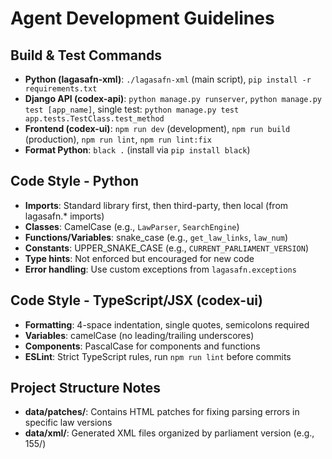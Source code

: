 # Agent Development Guidelines

## Build & Test Commands
- **Python (lagasafn-xml)**: `./lagasafn-xml` (main script), `pip install -r requirements.txt`
- **Django API (codex-api)**: `python manage.py runserver`, `python manage.py test [app_name]`, single test: `python manage.py test app.tests.TestClass.test_method`
- **Frontend (codex-ui)**: `npm run dev` (development), `npm run build` (production), `npm run lint`, `npm run lint:fix`
- **Format Python**: `black .` (install via `pip install black`)

## Code Style - Python
- **Imports**: Standard library first, then third-party, then local (from lagasafn.* imports)
- **Classes**: CamelCase (e.g., `LawParser`, `SearchEngine`)
- **Functions/Variables**: snake_case (e.g., `get_law_links`, `law_num`)
- **Constants**: UPPER_SNAKE_CASE (e.g., `CURRENT_PARLIAMENT_VERSION`)
- **Type hints**: Not enforced but encouraged for new code
- **Error handling**: Use custom exceptions from `lagasafn.exceptions`

## Code Style - TypeScript/JSX (codex-ui)
- **Formatting**: 4-space indentation, single quotes, semicolons required
- **Variables**: camelCase (no leading/trailing underscores)
- **Components**: PascalCase for components and functions
- **ESLint**: Strict TypeScript rules, run `npm run lint` before commits

## Project Structure Notes
- **data/patches/**: Contains HTML patches for fixing parsing errors in specific law versions
- **data/xml/**: Generated XML files organized by parliament version (e.g., 155/)